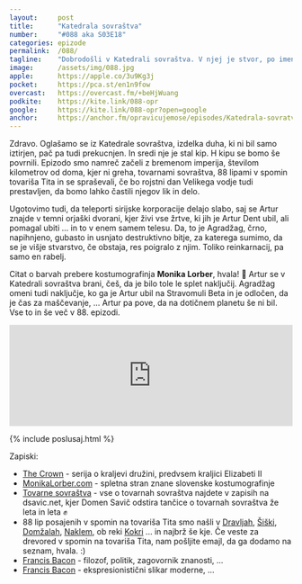 ```yaml
---
layout: 	post
title:  	"Katedrala sovraštva"
number: 	"#088 aka S03E18"
categories:	epizode
permalink:	/088/
tagline: 	"Dobrodošli v Katedrali sovraštva. V njej je stvor, po imenu Agradžag, ki je večkratna žrtev Arturja Denta. Citat preber Monika Lorber."
image:		/assets/img/088.jpg
apple:		https://apple.co/3u9Kg3j
pocket:		https://pca.st/en1n9fow
overcast:	https://overcast.fm/+beHjWuang
podkite:	https://kite.link/088-opr
google:		https://kite.link/088-opr?open=google
anchor:		https://anchor.fm/opravicujemose/episodes/Katedrala-sovratva-e1dmbj3
---
```


Zdravo. Oglašamo se iz Katedrale sovraštva, izdelka duha, ki ni bil samo iztirjen, pač pa tudi prekucnjen. In sredi nje je stal kip. H kipu se bomo še povrnili. Epizodo smo namreč začeli z bremenom imperija, številom kilometrov od doma, kjer ni greha, tovarnami sovraštva, 88 lipami v spomin tovariša Tita in se spraševali, če bo rojstni dan Velikega vodje tudi prestavljen, da bomo lahko častili njegov lik in delo. 

Ugotovimo tudi, da teleporti sirijske korporacije delajo slabo, saj se Artur znajde v temni orjaški dvorani, kjer živi vse žrtve, ki jih je Artur Dent ubil, ali pomagal ubiti ... in to v enem samem telesu. Da, to je Agradžag, črno, napihnjeno, gubasto in usnjato destruktivno bitje, za katerega sumimo, da se je višje stvarstvo, če obstaja, res poigralo z njim. Toliko reinkarnacij, pa samo en rabelj. 

Citat o barvah prebere kostumografinja **Monika Lorber**, hvala! 🙏 Artur se v Katedrali sovraštva brani, češ, da je bilo tole le splet naključij. Agradžag omeni tudi naključje, ko ga je Artur ubil na Stravomuli Beta in je odločen, da je čas za maščevanje, ... Artur pa pove, da na dotičnem planetu še ni bil. Vse to in še več v 88. epizodi. 

<iframe src="https://www.listennotes.com/podcasts/opravičujemo-se-za/katedrala-sovraštva-dac5A4PvDOm/embed/" height="180px" width="100%" style="width: 1px; min-width: 100%;" frameborder="0" scrolling="no" loading="lazy"></iframe>

{% include poslusaj.html %}

Zapiski:
- [The Crown](https://en.wikipedia.org/wiki/The_Crown_(TV_series)) - serija o kraljevi družini, predvsem kraljici Elizabeti II
- [MonikaLorber.com](https://monikalorber.com/) - spletna stran znane slovenske kostumografinje
- [Tovarne sovraštva](https://www.dsavic.net/) - vse o tovarnah sovraštva najdete v zapisih na dsavic.net, kjer Domen Savič odstira tančice o tovarnah sovraštva že leta in leta ✊
- 88 lip posajenih v spomin na tovariša Tita smo našli v [Dravljah](https://foursquare.com/v/88-lip-dravlje/5916cca7ad910e51c7380ed7), [Šiški](https://foursquare.com/v/88-dreves-v-spomin-na-tovari%C5%A1a-tita/4dbe8b5ca86e0e98a213126e), [Domžalah](https://www.domzalske-novice.si/2017/06/03/88-lip-za-tita/), [Naklem](http://www.dedi.si/dediscina/458-88-lip-v-spomin-na-marsala-tita), ob reki [Kokri](https://old.delo.si/druzba/trip/ime-mi-je-kokra-rojena-sem-na-jezerskem.html) ... in najbrž še kje. Če veste za drevored v spomin na tovariša Tita, nam pošljite emajl, da ga dodamo na seznam, hvala. :) 
- [Francis Bacon](https://en.wikipedia.org/wiki/Francis_Bacon) - filozof, politik, zagovornik znanosti, ...
- [Francis Bacon](https://www.youtube.com/watch?v=2eOQm9yZN3c) - ekspresionistični slikar moderne, ...
